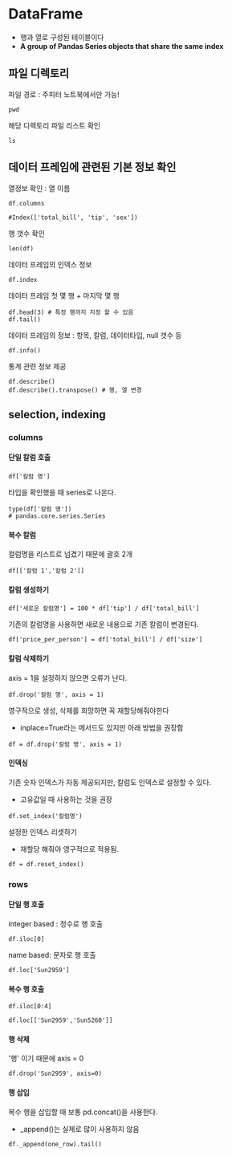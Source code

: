DataFrame
===
- 행과 열로 구성된 테이블이다
- **A group of Pandas Series objects that share the same index**


## 파일 디렉토리
파일 경로 : 주피터 노트북에서만 가능!
```
pwd
```
해당 디렉토리 파일 리스트 확인
```
ls
```

## 데이터 프레임에 관련된 기본 정보 확인
열정보 확인 : 열 이름 
```
df.columns

#Index(['total_bill', 'tip', 'sex'])
```

행 갯수 확인
```
len(df)
```

데이터 프레임의 인덱스 정보
```
df.index
```

데이터 프레임 첫 몇 행 + 마지막 몇 행
```
df.head(3) # 특정 행까지 지정 할 수 있음
df.tail()
```

데이터 프레임의 정보 : 항목, 칼럼, 데이터타입, null 갯수 등
```
df.info()
```

통계 관련 정보 제공
```
df.describe()
df.describe().transpose() # 행, 열 변경 
```
## selection, indexing
### columns

#### 단일 칼럼 호출
```
df['칼럼 명']
```
타입을 확인했을 때 series로 나온다.
```
type(df['칼럼 명'])
# pandas.core.series.Series
```
#### 복수 칼럼
컬럼명을 리스트로 넘겼기 때문에 괄호 2개
```
df[['칼럼 1','칼럼 2']]
```
#### 칼럼 생성하기
```
df['새로운 칼럼명'] = 100 * df['tip'] / df['total_bill']
```
기존의 칼럼명을 사용하면 새로운 내용으로 기존 칼럼이 변경된다.
```
df['price_per_person'] = df['total_bill'] / df['size']
```

#### 칼럼 삭제하기
axis = 1을 설정하지 않으면 오류가 난다.
```
df.drop('칼럼 명', axis = 1)
```
영구적으로 생성, 삭제를 희망하면 꼭 재할당해줘야한다
- inplace=True라는 메서드도 있지만 아래 방법을 권장함 
```
df = df.drop('칼럼 명', axis = 1) 
```

#### 인덱싱
기존 숫자 인덱스가 자동 제공되지만, 칼럼도 인덱스로 설정할 수 있다. 
- 고유값일 때 사용하는 것을 권장
```
df.set_index('칼럼명')
```
설정한 인덱스 리셋하기
- 재할당 해줘야 영구적으로 적용됨.
```
df = df.reset_index()
```

### rows
#### 단일 행 호출

integer based : 정수로 행 호출
```
df.iloc[0]
```

name based: 문자로 행 호출
```
df.loc['Sun2959']
```

#### 복수 행 호출
```
df.iloc[0:4]
```
```
df.loc[['Sun2959','Sun5260']]
```

#### 행 삭제
'행' 이기 때문에 axis = 0
````
df.drop('Sun2959', axis=0)
````

#### 행 삽입
복수 행을 삽입할 때 보통 pd.concat()을 사용한다. 
- _append()는 실제로 많이 사용하지 않음

```
df._append(one_row).tail()
```



